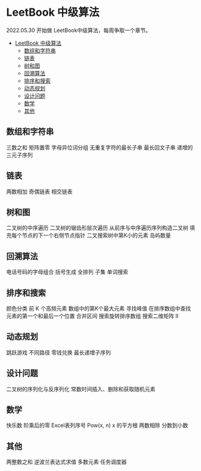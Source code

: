 # LeetBook 中级算法

2022.05.30 开始做 LeetBook中级算法，每周争取一个章节。

<!-- TOC -->

- [LeetBook 中级算法](#leetbook-中级算法)
  - [数组和字符串](#数组和字符串)
  - [链表](#链表)
  - [树和图](#树和图)
  - [回溯算法](#回溯算法)
  - [排序和搜索](#排序和搜索)
  - [动态规划](#动态规划)
  - [设计问题](#设计问题)
  - [数学](#数学)
  - [其他](#其他)

<!-- /TOC -->

## 数组和字符串
三数之和
矩阵置零
字母异位词分组
无重复字符的最长子串
最长回文子串
递增的三元子序列

## 链表

两数相加
奇偶链表
相交链表

## 树和图
二叉树的中序遍历
二叉树的锯齿形层次遍历
从前序与中序遍历序列构造二叉树
填充每个节点的下一个右侧节点指针
二叉搜索树中第K小的元素
岛屿数量

## 回溯算法
电话号码的字母组合
括号生成
全排列
子集
单词搜索

## 排序和搜索
颜色分类
前 K 个高频元素
数组中的第K个最大元素
寻找峰值
在排序数组中查找元素的第一个和最后一个位置
合并区间
搜索旋转排序数组
搜索二维矩阵 II

## 动态规划
跳跃游戏
不同路径
零钱兑换
最长递增子序列

## 设计问题
二叉树的序列化与反序列化
常数时间插入、删除和获取随机元素

## 数学
快乐数
阶乘后的零
Excel表列序号
Pow(x, n)
x 的平方根
两数相除
分数到小数

## 其他
两整数之和
逆波兰表达式求值
多数元素
任务调度器
